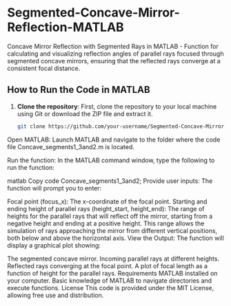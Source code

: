 # Segmented-Concave-Mirror-Reflection-MATLAB

Concave Mirror Reflection with Segmented Rays in MATLAB - Function for calculating and visualizing reflection angles of parallel rays focused through segmented concave mirrors, ensuring that the reflected rays converge at a consistent focal distance.

## How to Run the Code in MATLAB

1. **Clone the repository**: First, clone the repository to your local machine using Git or download the ZIP file and extract it.
   ```bash
   git clone https://github.com/your-username/Segmented-Concave-Mirror-Reflection-MATLAB.git
Open MATLAB: Launch MATLAB and navigate to the folder where the code file Concave_segments1_3and2.m is located.

Run the function: In the MATLAB command window, type the following to run the function:

matlab
Copy code
Concave_segments1_3and2;
Provide user inputs: The function will prompt you to enter:

Focal point (focus_x): The x-coordinate of the focal point.
Starting and ending height of parallel rays (height_start, height_end): The range of heights for the parallel rays that will reflect off the mirror, starting from a negative height and ending at a positive height. This range allows the simulation of rays approaching the mirror from different vertical positions, both below and above the horizontal axis.
View the Output: The function will display a graphical plot showing:

The segmented concave mirror.
Incoming parallel rays at different heights.
Reflected rays converging at the focal point.
A plot of focal length as a function of height for the parallel rays.
Requirements
MATLAB installed on your computer.
Basic knowledge of MATLAB to navigate directories and execute functions.
License
This code is provided under the MIT License, allowing free use and distribution.
